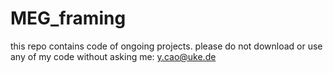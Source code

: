 # MEG_framing
this repo contains code of ongoing projects. please do not download or use any of my code without asking me: y.cao@uke.de
